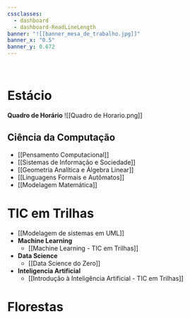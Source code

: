 ```yaml
---
cssclasses:
  - dashboard
  - dashboard-ReadLineLength
banner: "![[banner_mesa_de_trabalho.jpg]]"
banner_x: "0.5"
banner_y: 0.672
---
```

<div class="title" style="color:white; text-decoration: underline ">HOME</div>

# Estácio
**Quadro de Horário**
![[Quadro de Horario.png]]
## Ciência da Computação
- [[Pensamento Computacional]]
- [[Sistemas de Informação e Sociedade]]
- [[Geometria Analítica e Álgebra Linear]]
- [[Linguagens Formais e Autômatos]]
- [[Modelagem Matemática]]
# TIC em Trilhas
- [[Modelagem de sistemas em UML]]
- **Machine Learning**
	- [[Machine Learning - TIC em Trilhas]]
- **Data Science**
	- [[Data Science do Zero]]
- **Inteligencia Artificial**
	- [[Introdução à Inteligência Artificial - TIC em Trilhas]]

# Florestas
